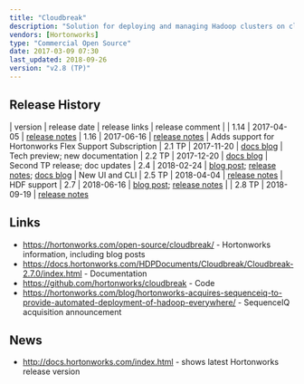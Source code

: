 ```yaml
---
title: "Cloudbreak"
description: "Solution for deploying and managing Hadoop clusters on cloud infrastructure based on automatically provisioned infrastructure running base docker images with Hadoop provisioned on top via Apache Ambari using Blueprints.  Includes out of the box support for Amazon Web Services, Microsoft Azure, Google Cloud Platform and OpenStack, plus a Service Provider Interface (SPI) for adding support for new providers.  Supports automated scaling of clusters based on Ambari Metrics and Alerts (Periscope), custom scripts that can be run on hosts before or after deployment (Recipes), a number of out of the box Blueprints, the use of custom docker images, data locality specifiers, Kerberized clusters and support for external AD/LDAP servers.  Manageable through a web UI, a REST API, a CLI and an interactive shell.  Originally created by SequenceIQ, with an initial beta release in July 2014, with SequenceIQ then acquired by Hortonworks in April 2015, and a 1.0 release of Cloudbreak included in HDP 2.3 in July 2015.  Open sourced under the Apache 2.0 licence, with a stated plan for the code to be donated to the Apache Foundation."
vendors: [Hortonworks]
type: "Commercial Open Source"
date: 2017-03-09 07:30
last_updated: 2018-09-26
version: "v2.8 (TP)"
---
```

## Release History

| version | release date | release links | release comment |
| 1.14 | 2017-04-05 | [release notes](http://sequenceiq.com/cloudbreak-docs/release-1.14.0/releasenotes/) 
| 1.16 | 2017-06-16 | [release notes](http://sequenceiq.com/cloudbreak-docs/release-1.16.1/releasenotes/) | Adds support for Hortonworks Flex Support Subscription
| 2.1 TP | 2017-11-20 | [docs blog](https://docs.hortonworks.com/posts/2017/11/20/cloudbreak2.1.0.html) | Tech preview; new documentation
| 2.2 TP | 2017-12-20 | [docs blog](https://docs.hortonworks.com/posts/2017/12/20/cloudbreak2.2.0.html) | Second TP release; doc updates
| 2.4 | 2018-02-24 | [blog post](https://hortonworks.com/blog/announcing-cloudbreak-2-4/); [release notes](https://docs.hortonworks.com/HDPDocuments/Cloudbreak/Cloudbreak-2.4.0/content/releasenotes/index.html); [docs blog](https://docs.hortonworks.com/posts/2018/02/27/cloudbreak2.4.0.html) | New UI and CLI
| 2.5 TP | 2018-04-04 | [release notes](https://docs.hortonworks.com/HDPDocuments/Cloudbreak/Cloudbreak-2.5.0/content/releasenotes/index.html) | HDF support
| 2.7 | 2018-06-16 | [blog post](https://hortonworks.com/blog/announcing-cloudbreak-2-7-ga/); [release notes](https://docs.hortonworks.com/HDPDocuments/Cloudbreak/Cloudbreak-2.7.0/content/releasenotes/index.html) |
| 2.8 TP | 2018-09-19 | [release notes](https://docs.hortonworks.com/HDPDocuments/Cloudbreak/Cloudbreak-2.8.0/release-notes/index.html)

## Links

* <https://hortonworks.com/open-source/cloudbreak/> - Hortonworks information, including blog posts
* <https://docs.hortonworks.com/HDPDocuments/Cloudbreak/Cloudbreak-2.7.0/index.html> - Documentation
* <https://github.com/hortonworks/cloudbreak> - Code
* <https://hortonworks.com/blog/hortonworks-acquires-sequenceiq-to-provide-automated-deployment-of-hadoop-everywhere/> - SequenceIQ acquisition announcement

## News

* <http://docs.hortonworks.com/index.html> - shows latest Hortonworks release version
